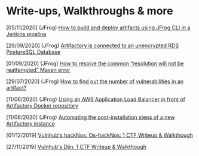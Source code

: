 # Write-ups, Walkthroughs & more
[05/11/2020] (JFrog) [How to build and deploy artifacts using JFrog CLI in a Jenkins pipeline
](https://jfrog.com/knowledge-base/how-to-build-and-deploy-artifacts-using-jfrog-cli-in-a-jenkins-pipeline/)

[29/09/2020] (JFrog) [Artifactory is connected to an unencrypted RDS PostgreSQL Database](https://jfrog.com/knowledge-base/artifactory-is-connected-to-an-unencrypted-rds-postgresql-database/)

[01/09/2020] (JFrog) [How to resolve the common “resolution will not be reattempted” Maven error
](https://jfrog.com/knowledge-base/how-to-resolve-the-common-resolution-will-not-be-reattempted-maven-error/)

[29/07/2020] (JFrog) [How to find out the number of vulnerabilities in an artifact?](https://jfrog.com/knowledge-base/how-to-find-out-the-number-of-vulnerabilities-in-an-artifact/)

[11/06/2020] (JFrog) [Using an AWS Application Load Balancer in front of Artifactory Docker repository](https://jfrog.com/knowledge-base/using-an-ec2-load-balancer-in-front-of-artifactory-docker-repository/)

[11/06/2020] (JFrog) [Automating the post-installation steps of a new Artifactory instance](https://jfrog.com/knowledge-base/automating-the-post-installation-steps-of-a-new-artifactory-instance/)

[01/12/2019] [Vulnhub's hackNos: Os-hackNos: 1 CTF Writeup & Walkthough](2019-12-01_Vulnhub_Os-hackNos-1.md)  

[27/11/2019] [Vulnhub's Djin: 1 CTF Writeup & Walkthough](2019-11-27_Vulnhub_Djin1.md)
